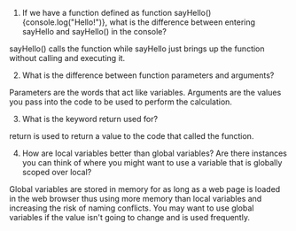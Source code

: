 1. If we have a function defined as function sayHello(){console.log("Hello!")}, what is the difference between entering sayHello and sayHello() in the console?

sayHello() calls the function while sayHello just brings up the function without calling and executing it.

2. What is the difference between function parameters and arguments?

Parameters are the words that act like variables. Arguments are the values you pass into the code to be used to perform the calculation.

3. What is the keyword return used for?

return is used to return a value to the code that called the function.

4. How are local variables better than global variables? Are there instances you can think of where you might want to use a variable that is globally scoped over local?

Global variables are stored in memory for as long as a web page is loaded in the web browser thus using more memory than local variables and increasing the risk of naming conflicts. You may want to use global variables if the value isn't going to change and is used frequently.
